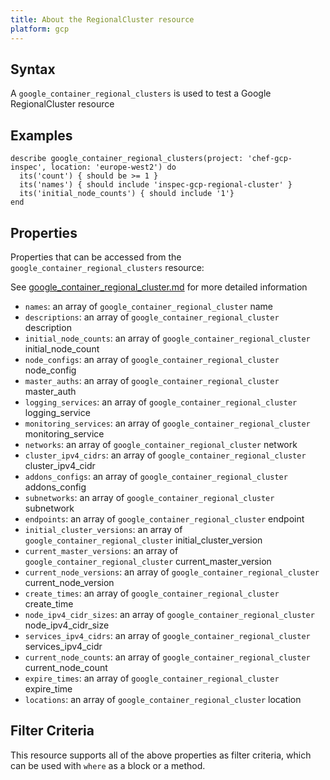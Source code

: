 ```yaml
---
title: About the RegionalCluster resource
platform: gcp
---
```



## Syntax
A `google_container_regional_clusters` is used to test a Google RegionalCluster resource

## Examples
```
describe google_container_regional_clusters(project: 'chef-gcp-inspec', location: 'europe-west2') do
  its('count') { should be >= 1 }
  its('names') { should include 'inspec-gcp-regional-cluster' }
  its('initial_node_counts') { should include '1'}
end
```

## Properties
Properties that can be accessed from the `google_container_regional_clusters` resource:

See [google_container_regional_cluster.md](google_container_regional_cluster.md) for more detailed information
  * `names`: an array of `google_container_regional_cluster` name
  * `descriptions`: an array of `google_container_regional_cluster` description
  * `initial_node_counts`: an array of `google_container_regional_cluster` initial_node_count
  * `node_configs`: an array of `google_container_regional_cluster` node_config
  * `master_auths`: an array of `google_container_regional_cluster` master_auth
  * `logging_services`: an array of `google_container_regional_cluster` logging_service
  * `monitoring_services`: an array of `google_container_regional_cluster` monitoring_service
  * `networks`: an array of `google_container_regional_cluster` network
  * `cluster_ipv4_cidrs`: an array of `google_container_regional_cluster` cluster_ipv4_cidr
  * `addons_configs`: an array of `google_container_regional_cluster` addons_config
  * `subnetworks`: an array of `google_container_regional_cluster` subnetwork
  * `endpoints`: an array of `google_container_regional_cluster` endpoint
  * `initial_cluster_versions`: an array of `google_container_regional_cluster` initial_cluster_version
  * `current_master_versions`: an array of `google_container_regional_cluster` current_master_version
  * `current_node_versions`: an array of `google_container_regional_cluster` current_node_version
  * `create_times`: an array of `google_container_regional_cluster` create_time
  * `node_ipv4_cidr_sizes`: an array of `google_container_regional_cluster` node_ipv4_cidr_size
  * `services_ipv4_cidrs`: an array of `google_container_regional_cluster` services_ipv4_cidr
  * `current_node_counts`: an array of `google_container_regional_cluster` current_node_count
  * `expire_times`: an array of `google_container_regional_cluster` expire_time
  * `locations`: an array of `google_container_regional_cluster` location

## Filter Criteria
This resource supports all of the above properties as filter criteria, which can be used
with `where` as a block or a method.
